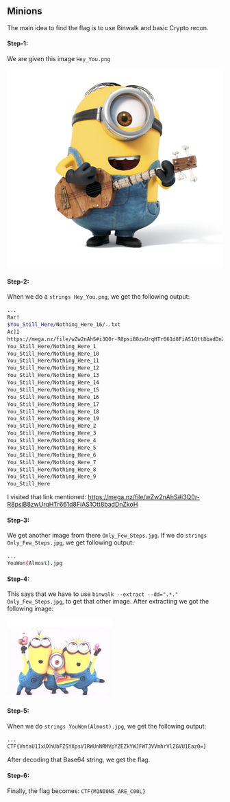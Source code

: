 ## Minions
The main idea to find the flag is to use Binwalk and basic Crypto recon.

#### Step-1:
We are given this image `Hey_You.png`

<img src="Hey_You.png">

#### Step-2:
When we do a `strings Hey_You.png`, we get the following output:
```bash
...
Rar!
$You_Still_Here/Nothing_Here_16/..txt
Ac]I
https://mega.nz/file/wZw2nAhS#i3Q0r-R8psiB8zwUrqHTr661d8FiAS1Ott8badDnZkoH
You_Still_Here/Nothing_Here_1
You_Still_Here/Nothing_Here_10
You_Still_Here/Nothing_Here_11
You_Still_Here/Nothing_Here_12
You_Still_Here/Nothing_Here_13
You_Still_Here/Nothing_Here_14
You_Still_Here/Nothing_Here_15
You_Still_Here/Nothing_Here_16
You_Still_Here/Nothing_Here_17
You_Still_Here/Nothing_Here_18
You_Still_Here/Nothing_Here_19
You_Still_Here/Nothing_Here_2
You_Still_Here/Nothing_Here_3
You_Still_Here/Nothing_Here_4
You_Still_Here/Nothing_Here_5
You_Still_Here/Nothing_Here_6
You_Still_Here/Nothing_Here_7
You_Still_Here/Nothing_Here_8
You_Still_Here/Nothing_Here_9
You_Still_Here
```
I visited that link mentioned: 
https://mega.nz/file/wZw2nAhS#i3Q0r-R8psiB8zwUrqHTr661d8FiAS1Ott8badDnZkoH

#### Step-3:
We get another image from there `Only_Few_Steps.jpg`.
If we do `strings Only_Few_Steps.jpg`, we get following output:
```bash
...
YouWon(Almost).jpg
```

#### Step-4:
This says that we have to use `binwalk --extract --dd=".*." Only_Few_Steps.jpg`, to get that other image. After extracting we got the following image:

<img src="YouWon(Almost).png">

#### Step-5:
When we do `strings YouWon(Almost).jpg`, we get the following output:
```bash
...
CTF{VmtaU1IxUXhUbFZSYXpsV1RWUnNRMVpYZEZkYWJFWTJVVmhrVlZGVU1Eaz0=}
```
After decoding that Base64 string, we get the flag.

#### Step-6:
Finally, the flag becomes:
`CTF{M1NI0NS_ARE_C00L}`

